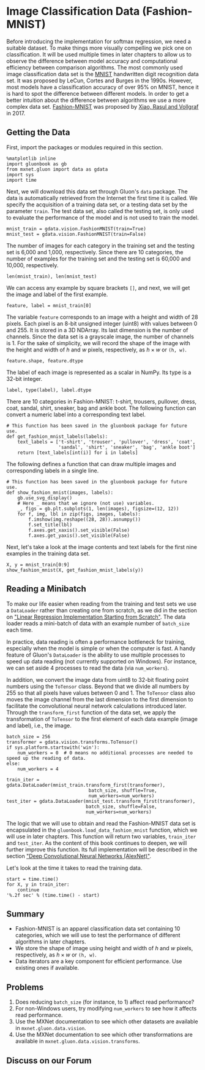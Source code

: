 # Image Classification Data (Fashion-MNIST)

Before introducing the implementation for softmax regression, we need a suitable dataset. To make things more visually compelling we pick one on classification.
It will be used multiple times in later chapters to allow us to observe the difference between model accuracy and computational efficiency between comparison algorithms. The most commonly used image classification data set is the [MNIST](http://yann.lecun.com/exdb/mnist/) handwritten digit recognition data set. It was proposed by LeCun, Cortes and Burges in the 1990s. However, most models have a classification accuracy of over 95% on MNIST, hence it is hard to spot the difference between different models. In order to get a better intuition about the difference between algorithms we use a more complex data set. [Fashion-MNIST](https://github.com/zalandoresearch/fashion-mnist) was proposed by [Xiao, Rasul and Vollgraf](https://arxiv.org/abs/1708.07747) in 2017.

## Getting the Data

First, import the packages or modules required in this section.

```{.python .input}
%matplotlib inline
import gluonbook as gb
from mxnet.gluon import data as gdata
import sys
import time
```

Next, we will download this data set through Gluon's `data` package. The data is automatically retrieved from the Internet the first time it is called. We specify the acquisition of a training data set, or a testing data set by the parameter `train`. The test data set, also called the testing set, is only used to evaluate the performance of the model and is not used to train the model.

```{.python .input  n=23}
mnist_train = gdata.vision.FashionMNIST(train=True)
mnist_test = gdata.vision.FashionMNIST(train=False)
```

The number of images for each category in the training set and the testing set is 6,000 and 1,000, respectively. Since there are 10 categories, the number of examples for the training set and the testing set is 60,000 and 10,000, respectively.

```{.python .input}
len(mnist_train), len(mnist_test)
```

We can access any example by square brackets `[]`, and next, we will get the image and label of the first example.

```{.python .input  n=24}
feature, label = mnist_train[0]
```

The variable `feature` corresponds to an image with a height and width of 28 pixels. Each pixel is an 8-bit unsigned integer (uint8) with values between 0 and 255. It is stored in a 3D NDArray. Its last dimension is the number of channels. Since the data set is a grayscale image, the number of channels is 1. For the sake of simplicity, we will record the shape of the image with the height and width of $h$ and $w$ pixels, respectively, as $h \times w$ or `(h, w)`.

```{.python .input}
feature.shape, feature.dtype
```

The label of each image is represented as a scalar in NumPy. Its type is a 32-bit integer.

```{.python .input}
label, type(label), label.dtype
```

There are 10 categories in Fashion-MNIST: t-shirt, trousers, pullover, dress, coat, sandal, shirt, sneaker, bag and ankle boot. The following function can convert a numeric label into a corresponding text label.

```{.python .input  n=25}
# This function has been saved in the gluonbook package for future use.
def get_fashion_mnist_labels(labels):
    text_labels = ['t-shirt', 'trouser', 'pullover', 'dress', 'coat',
                   'sandal', 'shirt', 'sneaker', 'bag', 'ankle boot']
    return [text_labels[int(i)] for i in labels]
```

The following defines a function that can draw multiple images and corresponding labels in a single line.

```{.python .input}
# This function has been saved in the gluonbook package for future use.
def show_fashion_mnist(images, labels):
    gb.use_svg_display()
    # Here _ means that we ignore (not use) variables.
    _, figs = gb.plt.subplots(1, len(images), figsize=(12, 12))
    for f, img, lbl in zip(figs, images, labels):
        f.imshow(img.reshape((28, 28)).asnumpy())
        f.set_title(lbl)
        f.axes.get_xaxis().set_visible(False)
        f.axes.get_yaxis().set_visible(False)
```

Next, let's take a look at the image contents and text labels for the first nine examples in the training data set.

```{.python .input  n=27}
X, y = mnist_train[0:9]
show_fashion_mnist(X, get_fashion_mnist_labels(y))
```

## Reading a Minibatch

To make our life easier when reading from the training and test sets we use a `DataLoader` rather than creating one from scratch, as we did in the section on ["Linear Regression Implementation Starting from Scratch"](linear-regression-scratch.md). The data loader reads a mini-batch of data with an example number of `batch_size` each time.

In practice, data reading is often a performance bottleneck for training, especially when the model is simple or when the computer is fast. A handy feature of Gluon's `DataLoader` is the ability to use multiple processes to speed up data reading (not currently supported on Windows). For instance, we can set aside 4 processes to read the data (via `num_workers`).

In addition, we convert the image data from uint8 to 32-bit floating point numbers using the `ToTensor` class. Beyond that we divide all numbers by 255 so that all pixels have values between 0 and 1. The `ToTensor` class also moves the image channel from the last dimension to the first dimension to facilitate the convolutional neural network calculations introduced later. Through the `transform_first` function of the data set, we apply the transformation of `ToTensor` to the first element of each data example (image and label), i.e., the image.

```{.python .input  n=28}
batch_size = 256
transformer = gdata.vision.transforms.ToTensor()
if sys.platform.startswith('win'):
    num_workers = 0  # 0 means no additional processes are needed to speed up the reading of data.
else:
    num_workers = 4

train_iter = gdata.DataLoader(mnist_train.transform_first(transformer),
                              batch_size, shuffle=True,
                              num_workers=num_workers)
test_iter = gdata.DataLoader(mnist_test.transform_first(transformer),
                             batch_size, shuffle=False,
                             num_workers=num_workers)
```

The logic that we will use to obtain and read the Fashion-MNIST data set is encapsulated in the `gluonbook.load_data_fashion_mnist` function, which we will use in later chapters. This function will return two variables, `train_iter` and `test_iter`. As the content of this book continues to deepen, we will further improve this function. Its full implementation will be described in the section ["Deep Convolutional Neural Networks (AlexNet)"](../chapter_convolutional-neural-networks/alexnet.md).

Let's look at the time it takes to read the training data.

```{.python .input}
start = time.time()
for X, y in train_iter:
    continue
'%.2f sec' % (time.time() - start)
```

## Summary

* Fashion-MNIST is an apparel classification data set containing 10 categories, which we will use to test the performance of different algorithms in later chapters.
* We store the shape of image using height and width of $h$ and $w$ pixels, respectively, as $h \times w$ or `(h, w)`.
* Data iterators are a key component for efficient performance. Use existing ones if available.

## Problems

1. Does reducing `batch_size` (for instance, to 1) affect read performance?
1. For non-Windows users, try modifying `num_workers` to see how it affects read performance.
1. Use the MXNet documentation to see which other datasets are available in `mxnet.gluon.data.vision`.
1. Use the MXNet documentation to see which other transformations are available in `mxnet.gluon.data.vision.transforms`.

## Discuss on our Forum

<div id="discuss" topic_id="2335"></div>
